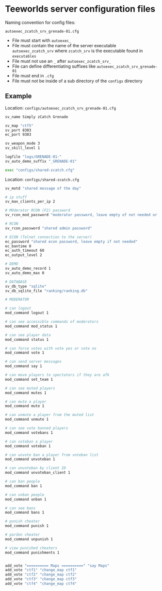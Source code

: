 # Teeworlds server configuration files

Naming convention for config files:

```shell
autoexec_zcatch_srv_grenade-01.cfg
```
- File must start with `autoexec_`
- File must contain the name of the server executable `autoexec_zcatch_srv` where `zcatch_srv` is the executable found in `executables`
- File must not use an `_` after `autoexec_zcatch_srv_`
- File can define differentiating suffixes like `autoexec_zcatch_srv_grenade-01`
- File must end in `.cfg`
- File must not be inside of a sub directory of the `configs` directory

## Example

Location: `configs/autoexec_zcatch_srv_grenade-01.cfg`

```bash
sv_name Simply zCatch Grenade

sv_map "ctf5"
sv_port 8303
ec_port 9303

sv_weapon_mode 3
sv_skill_level 1

logfile "logs/GRENADE-01-"
sv_auto_demo_suffix "_GRENADE-01"

exec "configs/shared-zcatch.cfg"
```

Location: `configs/shared-zcatch.cfg`

```bash
sv_motd "shared message of the day"

# ip stuff
sv_max_clients_per_ip 2

# MOderator RCON (F2) password
sv_rcon_mod_password "moderator password, leave empty of not needed or comment out with a # prefix"

# RCON
sv_rcon_password "shared admin password"

# ECON (Telnet connection to the server)
ec_password "shared econ password, leave empty if not needed"
ec_bantime 0
ec_auth_timeout 60
ec_output_level 2

# DEMO
sv_auto_demo_record	1
sv_auto_demo_max 0

# DATABASE
sv_db_type "sqlite"
sv_db_sqlite_file "ranking/ranking.db"

# MODERATOR

# can logout
mod_command logout 1

# can see accessible commands of moderators
mod_command mod_status 1

# can see player data
mod_command status 1

# can force votes with vote yes or vote no
mod_command vote 1

# can send server messages
mod_command say 1

# can move players to spectators if they are afk
mod_command set_team 1

# can see muted players
mod_command mutes 1

# can mute a player
mod_command mute 1

# can unmute a player from the muted list
mod_command unmute 1

# can see vote banned players
mod_command votebans 1

# can voteban a player
mod_command voteban 1

# can unvote ban a player from voteban list
mod_command unvoteban 1

# can unvoteban by client ID
mod_command unvoteban_client 1

# can ban people
mod_command ban 1

# can unban people
mod_command unban 1

# can see bans
mod_command bans 1

# punish cheater
mod_command punish 1

# pardon cheater
mod_command unpunish 1

# view punished cheaters
mod_command punishments 1


add_vote "========== Maps ==========" "say Maps"
add_vote "ctf1" "change_map ctf1"
add_vote "ctf2" "change_map ctf2"
add_vote "ctf3" "change_map ctf3"
add_vote "ctf4" "change_map ctf4"
```

